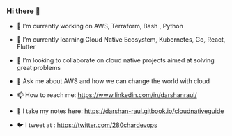 ### Hi there 👋

- 🔭 I’m currently working on AWS, Terraform, Bash , Python
- 🌱 I’m currently learning Cloud Native Ecosystem, Kubernetes, Go, React, Flutter
- 👯 I’m looking to collaborate on cloud native projects aimed at solving great problems

- 💬 Ask me about AWS and how we can change the world with cloud
- 📫 How to reach me: https://www.linkedin.com/in/darshanraul/
- 📓 I take my notes here: https://darshan-raul.gitbook.io/cloudnativeguide
- 🐦 I tweet at : https://twitter.com/280chardevops

<!--
**darshan-raul/darshan-raul** is a ✨ _special_ ✨ repository because its `README.md` (this file) appears on your GitHub profile.

Here are some ideas to get you started:

- 🔭 I’m currently working on ...
- 🌱 I’m currently learning ...
- 👯 I’m looking to collaborate on ...
- 🤔 I’m looking for help with ...
- 💬 Ask me about ...
- 📫 How to reach me: ...
- 😄 Pronouns: ...
- ⚡ Fun fact: ...
-->
